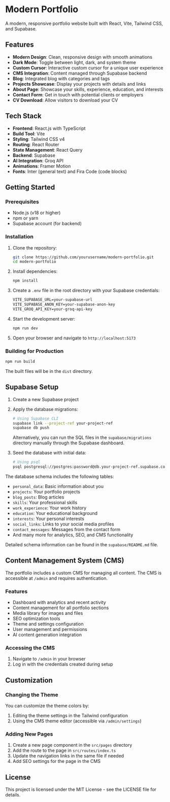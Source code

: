 # Modern Portfolio

A modern, responsive portfolio website built with React, Vite, Tailwind CSS, and Supabase.

## Features

- **Modern Design**: Clean, responsive design with smooth animations
- **Dark Mode**: Toggle between light, dark, and system theme
- **Custom Cursor**: Interactive custom cursor for a unique user experience
- **CMS Integration**: Content managed through Supabase backend
- **Blog**: Integrated blog with categories and tags
- **Projects Showcase**: Display your projects with details and links
- **About Page**: Showcase your skills, experience, education, and interests
- **Contact Form**: Get in touch with potential clients or employers
- **CV Download**: Allow visitors to download your CV

## Tech Stack

- **Frontend**: React.js with TypeScript
- **Build Tool**: Vite
- **Styling**: Tailwind CSS v4
- **Routing**: React Router
- **State Management**: React Query
- **Backend**: Supabase
- **AI Integration**: Groq API
- **Animations**: Framer Motion
- **Fonts**: Inter (general text) and Fira Code (code blocks)

## Getting Started

### Prerequisites

- Node.js (v18 or higher)
- npm or yarn
- Supabase account (for backend)

### Installation

1. Clone the repository:

   ```bash
   git clone https://github.com/yourusername/modern-portfolio.git
   cd modern-portfolio
   ```

2. Install dependencies:

   ```bash
   npm install
   ```

3. Create a `.env` file in the root directory with your Supabase credentials:

   ```markdown
   VITE_SUPABASE_URL=your-supabase-url
   VITE_SUPABASE_ANON_KEY=your-supabase-anon-key
   VITE_GROQ_API_KEY=your-groq-api-key
   ```

4. Start the development server:

   ```bash
   npm run dev
   ```

5. Open your browser and navigate to `http://localhost:5173`

### Building for Production

```bash
npm run build
```

The built files will be in the `dist` directory.

## Supabase Setup

1. Create a new Supabase project
2. Apply the database migrations:

   ```bash
   # Using Supabase CLI
   supabase link --project-ref your-project-ref
   supabase db push
   ```

   Alternatively, you can run the SQL files in the `supabase/migrations` directory manually through the Supabase dashboard.

3. Seed the database with initial data:

   ```bash
   # Using psql
   psql postgresql://postgres:password@db.your-project-ref.supabase.co:5432/postgres -f supabase/seed.sql
   ```

The database schema includes the following tables:

- `personal_data`: Basic information about you
- `projects`: Your portfolio projects
- `blog_posts`: Blog articles
- `skills`: Your professional skills
- `work_experience`: Your work history
- `education`: Your educational background
- `interests`: Your personal interests
- `social_links`: Links to your social media profiles
- `contact_messages`: Messages from the contact form
- And many more for analytics, SEO, and CMS functionality

Detailed schema information can be found in the `supabase/README.md` file.

## Content Management System (CMS)

The portfolio includes a custom CMS for managing all content. The CMS is accessible at `/admin` and requires authentication.

### Features

- Dashboard with analytics and recent activity
- Content management for all portfolio sections
- Media library for images and files
- SEO optimization tools
- Theme and settings configuration
- User management and permissions
- AI content generation integration

### Accessing the CMS

1. Navigate to `/admin` in your browser
2. Log in with the credentials created during setup

## Customization

### Changing the Theme

You can customize the theme colors by:

1. Editing the theme settings in the Tailwind configuration
2. Using the CMS theme editor (accessible via `/admin/settings`)

### Adding New Pages

1. Create a new page component in the `src/pages` directory
2. Add the route to the page in `src/routes/index.ts`
3. Update the navigation links in the same file if needed
4. Add SEO settings for the page in the CMS

## License

This project is licensed under the MIT License - see the LICENSE file for details.
